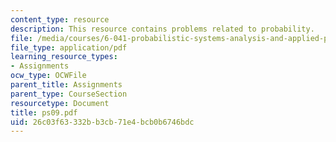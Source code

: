 ```yaml
---
content_type: resource
description: This resource contains problems related to probability.
file: /media/courses/6-041-probabilistic-systems-analysis-and-applied-probability-spring-2006/26c03f63332bb3cb71e4bcb0b6746bdc_ps09.pdf
file_type: application/pdf
learning_resource_types:
- Assignments
ocw_type: OCWFile
parent_title: Assignments
parent_type: CourseSection
resourcetype: Document
title: ps09.pdf
uid: 26c03f63-332b-b3cb-71e4-bcb0b6746bdc
---
```

